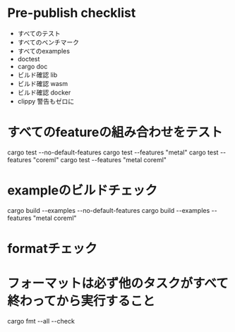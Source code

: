 # Pre-publish checklist

  - すべてのテスト
  - すべてのベンチマーク
  - すべてのexamples
  - doctest
  - cargo doc
  - ビルド確認 lib
  - ビルド確認 wasm
  - ビルド確認 docker
  - clippy 警告もゼロに

  # すべてのfeatureの組み合わせをテスト
  cargo test --no-default-features
  cargo test --features "metal"
  cargo test --features "coreml"
  cargo test --features "metal coreml"

  # exampleのビルドチェック
  cargo build --examples --no-default-features
  cargo build --examples --features "metal coreml" 

  # formatチェック
  # **フォーマットは必ず他のタスクがすべて終わってから実行すること**
  cargo fmt --all --check

<!-- ## 1.ビルドとテスト
```bash
cargo build --all-targets --no-default-features"
cargo build --all-targets --features "linalg-netlib"
cargo test --all-targets --features "linalg-netlib"
```

## 2. WASMのテスト

すべてのエラーと警告をなくして。

```bash
cargo test --all-targets --features "linalg-netlib,wasm" --target wasm32-unknown-unknown
```

## 3. ドックテストの実行
```bash
cargo doc --test
```

## 4. ドキュメントの生成
```bash
cargo doc --all-targets --features "linalg-netlib"
```

## 5. ベンチマークの実行
```bash
cargo bench --all-targets --features "linalg-netlib"
```

## 6. examplesの実行
```bash
cargo run --example autograd_demo
```

## 7. clippyの実行
```bash
cargo clippy --all-targets --features "linalg-netlib" -D warnings
```

## 8. フォーマットの実行
```bash
cargo fmt --all --check
```

## 9. ビルドの実行
```bash
cargo build --all-targets --features "linalg-netlib"
```

## 10. WASMのビルド
```bash
cargo build --all-targets --features "linalg-netlib,wasm" --target wasm32-unknown-unknown
``` -->

<!-- ## 11. プッシュ
```bash
git add -A
git commit -m "chore: Prepare for release"
git push origin $(git branch --show-current)
```

## 11. リリースの作成
```bash
cargo release -- --no-verify
```

## 12. リリースの確認
```bash
cargo release -- --no-verify
```

## 13. リリースのプッシュ
```bash
git push origin $(git branch --show-current)
git push origin $(git branch --show-current) --tags
``` -->



